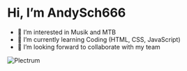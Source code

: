 # Hi, I’m AndySch666

- 👀 I’m interested in Musik and MTB
- 🌱 I’m currently learning Coding (HTML, CSS, JavaScript)
- 💞️ I’m looking forward to collaborate with my team

![Plectrum](https://cdn11.bigcommerce.com/s-n26aknlnlm/images/stencil/500x659/products/243/5263/22471140006.MAIN__80821.1576897561.jpg?c=2)
<!---
AndySch666/AndySch666 is a ✨ special ✨ repository because its `README.md` (this file) appears on your GitHub profile.
You can click the Preview link to take a look at your changes.
--->
